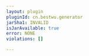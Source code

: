 ```yaml
---
layout: plugin
pluginId: cn.bestwu.generator
jarSha1: INVALID
isJarAvailable: true
error: NONE
violations: []

---
```

